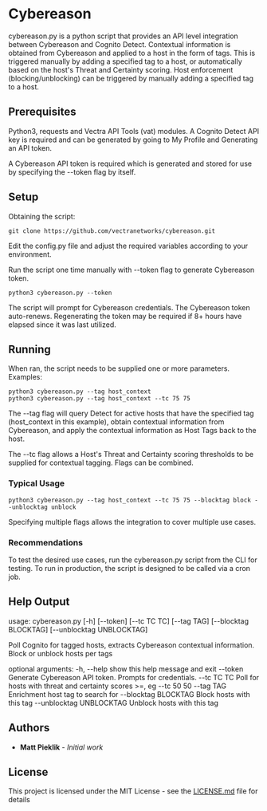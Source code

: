 # Cybereason

cybereason.py is a python script that provides an API level integration between Cybereason and Cognito Detect.
Contextual information is obtained from Cybereason and applied to a host in the form of tags.  This is triggered manually
by adding a specified tag to a host, or automatically based on the host's Threat and Certainty scoring.
Host enforcement (blocking/unblocking) can be triggered by manually adding a specified tag to a host.

## Prerequisites

Python3, requests and Vectra API Tools (vat) modules.
A Cognito Detect API key is required and can be generated by going to My Profile and Generating an API token.  

A Cybereason API token is required which is generated and stored for use by specifying the --token flag by itself.

## Setup
Obtaining the script:
```
git clone https://github.com/vectranetworks/cybereason.git
```
Edit the config.py file and adjust the required variables according to your environment.

Run the script one time manually with --token flag to generate Cybereason token.

```
python3 cybereason.py --token
```
The script will prompt for Cybereason credentials.  The Cybereason token auto-renews.  Regenerating the token may be
required if 8+ hours have elapsed since it was last utilized.

## Running

When ran, the script needs to be supplied one or more parameters.  Examples:


```
python3 cybereason.py --tag host_context
python3 cybereason.py --tag host_context --tc 75 75
```

The --tag flag will query Detect for active hosts that have the specified tag (host_context in this example), 
obtain contextual information from Cybereason, and apply the contextual information as Host Tags back to the host. 

The --tc flag allows a Host's Threat and Certainty scoring thresholds to be supplied for contextual tagging.  Flags can
be combined.

### Typical Usage
```
python3 cybereason.py --tag host_context --tc 75 75 --blocktag block --unblocktag unblock
```
Specifying multiple flags allows the integration to cover multiple use cases. 

### Recommendations
To test the desired use cases, run the cybereason.py script from the CLI for testing.  To run in production, the script 
is designed to be called via a cron job.
 
 
## Help Output

usage: cybereason.py [-h] [--token] [--tc TC TC] [--tag TAG]
                     [--blocktag BLOCKTAG] [--unblocktag UNBLOCKTAG]

Poll Cognito for tagged hosts, extracts Cybereason contextual information.  Block or unblock hosts per tags

optional arguments:
  -h, --help            show this help message and exit
  --token               Generate Cybereason API token.  Prompts for credentials.
  --tc TC TC            Poll for hosts with threat and certainty scores >=, eg --tc 50 50
  --tag TAG             Enrichment host tag to search for
  --blocktag BLOCKTAG   Block hosts with this tag
  --unblocktag UNBLOCKTAG
                        Unblock hosts with this tag


## Authors

* **Matt Pieklik** - *Initial work*

## License

This project is licensed under the MIT License - see the [LICENSE.md](LICENSE.md) file for details
